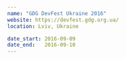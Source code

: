 ```yaml
---
name: "GDG DevFest Ukraine 2016"
website: https://devfest.gdg.org.ua/
location: Lviv, Ukraine

date_start: 2016-09-09
date_end:   2016-09-10
---
```

